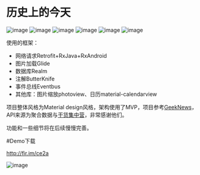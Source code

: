 # 历史上的今天
![image](https://github.com/RaphetS/TodayInHistory/blob/master/screeshot/1.png)    ![image](https://github.com/RaphetS/TodayInHistory/blob/master/screeshot/2.png)
![image](https://github.com/RaphetS/TodayInHistory/blob/master/screeshot/3.png)    ![image](https://github.com/RaphetS/TodayInHistory/blob/master/screeshot/4.png)
![image](https://github.com/RaphetS/TodayInHistory/blob/master/screeshot/5.png)    ![image](https://github.com/RaphetS/TodayInHistory/blob/master/screeshot/6.png)

使用的框架：

- 网络请求Retrofit+RxJava+RxAndroid
- 图片加载Glide
- 数据库Realm
- 注解ButterKnife
- 事件总线Eventbus
- 其他库：图片缩放photoview、日历material-calendarview

项目整体风格为Material design风格，架构使用了MVP，项目参考[GeekNews](https://github.com/codeestX/GeekNews)，API来源为聚合数据与[干货集中营](http://gank.io/api)，非常感谢他们。

功能和一些细节将在后续慢慢完善。

#Demo下载

http://fir.im/ce2a

![image](https://github.com/RaphetS/TodayInHistory/blob/master/screeshot/demo.png)

